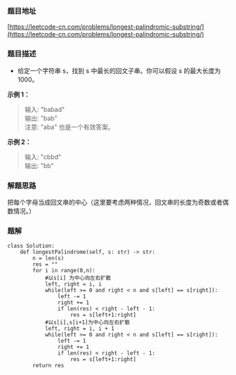 ### 题目地址

[https://leetcode-cn.com/problems/longest-palindromic-substring/](https://leetcode-cn.com/problems/longest-palindromic-substring/)

### 题目描述

- 给定一个字符串 s，找到 s 中最长的回文子串。你可以假设 s 的最大长度为 1000。

**示例 1：**

> 输入: "babad"  
> 输出: "bab"  
> 注意: "aba" 也是一个有效答案。

**示例 2：**

> 输入: "cbbd"  
> 输出: "bb"

### 解题思路

把每个字母当成回文串的中心（这里要考虑两种情况，回文串的长度为奇数或者偶数情况。）

### 题解

```
class Solution:
    def longestPalindrome(self, s: str) -> str:
        n = len(s)
        res = ""
        for i in range(0,n):
            #以s[i] 为中心向左右扩散
            left, right = i, i
            while(left >= 0 and right < n and s[left] == s[right]):
                left -= 1
                right += 1
                if len(res) < right - left - 1:
                    res = s[left+1:right]
            #以s[i],s[i+1]为中心向左右扩散
            left, right = i, i + 1
            while(left >= 0 and right < n and s[left] == s[right]):
                left -= 1
                right += 1
                if len(res) < right - left - 1:
                    res = s[left+1:right]
        return res
```

